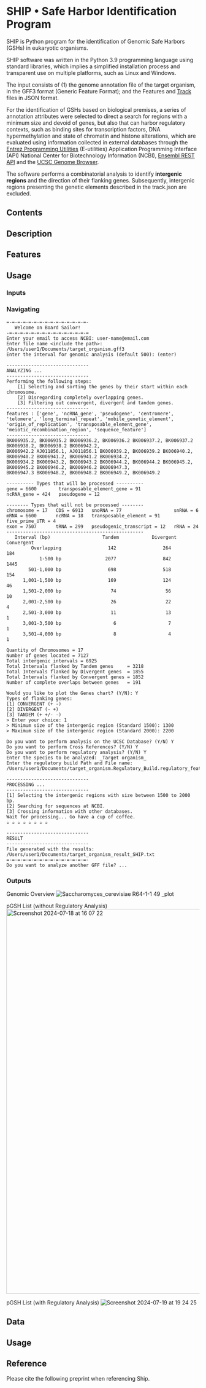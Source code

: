 # SHIP • Safe Harbor Identification Program
SHIP is Python program for the identification of Genomic Safe Harbors (GSHs) in eukaryotic organisms.

SHIP software was written in the Python 3.9 programming language using standard libraries, which implies a simplified installation process and transparent use on multiple platforms, such as Linux and Windows.

The input consists of (1) the genome annotation file of the target organism, in the GFF3 format (Generic Feature Format); and the Features and [Track](https://genome.ucsc.edu/goldenPath/help/hgTracksHelp.html) files in JSON format. 

For the identification of GSHs based on biological premises, a series of annotation attributes were selected to direct a search for regions with a minimum size and devoid of genes, but also that can harbor regulatory contexts, such as binding sites for transcription factors, DNA hypermethylation and state of chromatin and histone alterations, which are evaluated using information collected in external databases through the [Entrez Programming Utilities](https://www.ncbi.nlm.nih.gov/books/NBK25501/) (E-utilities) Application Programming Interface (API) National Center for Biotechnology Information (NCBI), [Ensembl REST API](https://rest.ensembl.org/) and the [UCSC Genome Browser](https://genome.ucsc.edu/).

The software performs a combinatorial analysis to identify **intergenic regions** and the direction of their flanking genes. Subsequently, intergenic regions presenting the genetic elements described in the track.json are excluded.

## Contents

## Description

## Features

## Usage

### Inputs

### Navigating

```
=-=-=-=-=-=-=-=-=-=-=-=-=-=-=-
   Welcome on Board Sailor!   
-=-=-=-=-=-=-=-=-=-=-=-=-=-=-=
Enter your email to access NCBI: user-name@email.com
Enter file name <include the path>: /Users/user1/Documents/target_organism.gff3
Enter the interval for genomic analysis (default 500): (enter)
```
```
------------------------------
ANALYZING ...
------------------------------
Performing the following steps:
    [1] Selecting and sorting the genes by their start within each chromosome.
    [2] Disregarding completely overlapping genes.
    [3] Filtering out convergent, divergent and tandem genes.
------------------------------
features : ['gene', 'ncRNA_gene', 'pseudogene', 'centromere', 'telomere', 'long_terminal_repeat', 'mobile_genetic_element', 'origin_of_replication', 'transposable_element_gene', 'meiotic_recombination_region', 'sequence_feature']
------------------------------
BK006935.2, BK006935.2 BK006936.2, BK006936.2 BK006937.2, BK006937.2 BK006938.2, BK006938.2 BK006942.2, 
BK006942.2 AJ011856.1, AJ011856.1 BK006939.2, BK006939.2 BK006940.2, BK006940.2 BK006941.2, BK006941.2 BK006934.2, 
BK006934.2 BK006943.2, BK006943.2 BK006944.2, BK006944.2 BK006945.2, BK006945.2 BK006946.2, BK006946.2 BK006947.3, 
BK006947.3 BK006948.2, BK006948.2 BK006949.2, BK006949.2 

---------- Types that will be processed ----------
gene = 6600        transposable_element_gene = 91
ncRNA_gene = 424   pseudogene = 12

-------- Types that will not be processed --------
chromosome = 17   CDS = 6913   snoRNA = 77                   snRNA = 6  
mRNA = 6600       ncRNA = 18   transposable_element = 91     five_prime_UTR = 4
exon = 7507       tRNA = 299   pseudogenic_transcript = 12   rRNA = 24
--------------------------------------------------
   Interval (bp)                   Tandem            Divergent           Convergent
         Overlapping                 142                 264                 184
            1-500 bp                2077                 842                1445
        501-1,000 bp                 698                 518                 154
      1,001-1,500 bp                 169                 124                  46
      1,501-2,000 bp                  74                  56                  10
      2,001-2,500 bp                  26                  22                   4
      2,501-3,000 bp                  11                  13                   1
      3,001-3,500 bp                   6                   7                   1
      3,501-4,000 bp                   8                   4                   1

Quantity of Chromosomes = 17
Number of genes located = 7127
Total intergenic intervals = 6925
Total Intervals flanked by Tandem genes     = 3218
Total Intervals flanked by Divergent genes  = 1855
Total Intervals flanked by Convergent genes = 1852
Number of complete overlaps between genes   = 191
```
```
Would you like to plot the Genes chart? (Y/N): Y
Types of flanking genes: 
[1] CONVERGENT (+ -) 
[2] DIVERGENT (- +) 
[3] TANDEM (+ +/- -)
> Enter your choice: 1
> Minimum size of the intergenic region (Standard 1500): 1300
> Maximum size of the intergenic region (Standard 2000): 2200
```
```
Do you want to perform analysis on the UCSC Database? (Y/N) Y
Do you want to perform Cross References? (Y/N) Y
Do you want to perform regulatory analysis? (Y/N) Y
Enter the species to be analyzed: _Target organism_
Enter the regulatory build Path and File name: /Users/user1/Documents/target_organism.Regulatory_Build.regulatory_features.gff
```
```
------------------------------
PROCESSING ...
------------------------------
[1] Selecting the intergenic regions with size between 1500 to 2000 bp.
[2] Searching for sequences at NCBI.
[3] Crossing information with other databases.
Wait for processing... Go have a cup of coffee.
☕︎︎ ☕︎︎ ☕︎︎ ☕︎︎ ☕︎︎ ☕︎︎ ☕︎︎ ☕︎︎
```
```
------------------------------
RESULT
------------------------------
File generated with the results: /Users/user1/Documents/target_organism_result_SHIP.txt
=-=-=-=-=-=-=-=-=-=-=-=-=-=-=-
Do you want to analyze another GFF file? ...
```

### Outputs

Genomic Overview
![Saccharomyces_cerevisiae R64-1-1 49 _plot](https://github.com/user-attachments/assets/ee3f9a87-6d5d-4fbe-9ff5-0cd766eafcdd)

pGSH List (without Regulatory Analysis)
<img width="1002" alt="Screenshot 2024-07-18 at 16 07 22" src="https://github.com/user-attachments/assets/53abd587-9cec-4e4a-bdf8-7d0b2ad367f5">

pGSH List (with Regulatory Analysis)
![Screenshot 2024-07-19 at 19 24 25](https://github.com/user-attachments/assets/0c40effb-26db-4847-80ee-b7ad23b38342)




## Data

## Usage

## Reference
Please cite the following preprint when referencing Ship.

